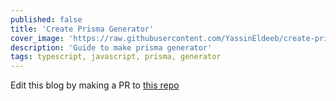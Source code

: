 ```yaml
---
published: false
title: 'Create Prisma Generator'
cover_image: 'https://raw.githubusercontent.com/YassinEldeeb/create-prisma-generator/main/images/cool-banner.png'
description: 'Guide to make prisma generator'
tags: typescript, javascript, prisma, generator
---
```


Edit this blog by making a PR to [this repo](https://github.com/YassinEldeeb/create-prisma-generator/tree/main/dev.to/blogs/create-prisma-generator)
